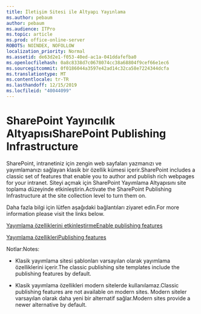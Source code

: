 ```yaml
---
title: İletişim Sitesi ile Altyapı Yayınlama
ms.author: pebaum
author: pebaum
ms.audience: ITPro
ms.topic: article
ms.prod: office-online-server
ROBOTS: NOINDEX, NOFOLLOW
localization_priority: Normal
ms.assetid: de63d2e1-f053-40ed-ac1a-041ddafefba0
ms.openlocfilehash: 0a8c8338d7c0678074cc38a68804f9cef66e1ec6
ms.sourcegitcommit: 0f0186044a3597e42ad14c32ca58e7224344dcfa
ms.translationtype: MT
ms.contentlocale: tr-TR
ms.lasthandoff: 12/15/2019
ms.locfileid: "40044099"
---
```

# <a name="sharepoint-publishing-infrastructure"></a><span data-ttu-id="4fe8c-102">SharePoint Yayıncılık Altyapısı</span><span class="sxs-lookup"><span data-stu-id="4fe8c-102">SharePoint Publishing Infrastructure</span></span>


<span data-ttu-id="4fe8c-103">SharePoint, intranetiniz için zengin web sayfaları yazmanızı ve yayımlamanızı sağlayan klasik bir özellik kümesi içerir.</span><span class="sxs-lookup"><span data-stu-id="4fe8c-103">SharePoint includes a classic set of features that enable you to author and publish rich webpages for your intranet.</span></span> <span data-ttu-id="4fe8c-104">Siteyi açmak için SharePoint Yayımlama Altyapısını site toplama düzeyinde etkinleştirin.</span><span class="sxs-lookup"><span data-stu-id="4fe8c-104">Activate the SharePoint Publishing Infrastructure at the site collection level to turn them on.</span></span>

<span data-ttu-id="4fe8c-105">Daha fazla bilgi için lütfen aşağıdaki bağlantıları ziyaret edin.</span><span class="sxs-lookup"><span data-stu-id="4fe8c-105">For more information please visit the links below.</span></span>

[<span data-ttu-id="4fe8c-106">Yayımlama özelliklerini etkinleştirme</span><span class="sxs-lookup"><span data-stu-id="4fe8c-106">Enable publishing features</span></span>](https://support.office.com/article/Enable-publishing-features-479677A6-8B33-4AC7-907D-071C1C7E4518)

[<span data-ttu-id="4fe8c-107">Yayımlama özellikleri</span><span class="sxs-lookup"><span data-stu-id="4fe8c-107">Publishing features</span></span>](https://support.office.com/article/Features-enabled-in-a-SharePoint-Online-publishing-site-3AB3810C-3C2C-4361-9D0E-0CBE666EA0B0?wt.mc_id=O365_Portal_MMaven#__toc336865553)

<span data-ttu-id="4fe8c-108">Notlar:</span><span class="sxs-lookup"><span data-stu-id="4fe8c-108">Notes:</span></span>

- <span data-ttu-id="4fe8c-109">Klasik yayımlama sitesi şablonları varsayılan olarak yayımlama özelliklerini içerir.</span><span class="sxs-lookup"><span data-stu-id="4fe8c-109">The classic publishing site templates include the publishing features by default.</span></span>

- <span data-ttu-id="4fe8c-110">Klasik yayımlama özellikleri modern sitelerde kullanılamaz.</span><span class="sxs-lookup"><span data-stu-id="4fe8c-110">Classic publishing features are not available on modern sites.</span></span> <span data-ttu-id="4fe8c-111">Modern siteler varsayılan olarak daha yeni bir alternatif sağlar.</span><span class="sxs-lookup"><span data-stu-id="4fe8c-111">Modern sites provide a newer alternative by default.</span></span>

